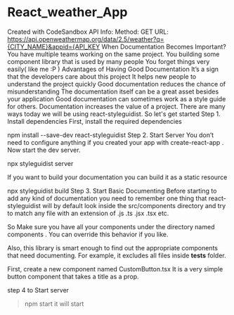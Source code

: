 # React_weather_App
Created with CodeSandbox
API Info:
Method: GET URL: https://api.openweathermap.org/data/2.5/weather?q={CITY_NAME}&appid={API_KEY
When Documentation Becomes Important?
You have multiple teams working on the same project.
You building some component library that is used by many people
You forget things very easily( like me :P )
Advantages of Having Good Documentation
It’s a sign that the developers care about this project
It helps new people to understand the project quickly
Good documentation reduces the chance of misunderstanding
The documentation itself can be a great asset besides your application
Good documentation can sometimes work as a style guide for others.
Documentation increases the value of a project.
There are many ways today we will be using react-styleguidist. So let's get started
Step 1. Install dependencies
First, install the required dependencies

npm install --save-dev react-styleguidist
Step 2. Start Server
You don’t need to configure anything if you created your app with create-react-app . Now start the dev server.

npx styleguidist server

If you want to build your documentation you can build it as a static resource

npx styleguidist build
Step 3. Start Basic Documenting
Before starting to add any kind of documentation you need to remember one thing that react-styleguidist will by default look inside the src/components directory and try to match any file with an extension of .js .ts .jsx .tsx etc.

So Make sure you have all your components under the directory named components . You can override this behavior if you like.

Also, this library is smart enough to find out the appropriate components that need documenting. For example, it excludes all files inside __tests__ folder.

First, create a new component named CustomButton.tsx It is a very simple button component that takes a title as a prop.

step 4 to Start server
> npm start
it will start 
